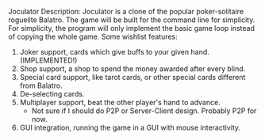 Joculator Description:
Joculator is a clone of the popular poker-solitaire roguelite Balatro. The game will be built for the command line for simplicity. 
For simplicity, the program will only implement the basic game loop instead of copying the whole game.
Some wishlist features:
1. Joker support, cards which give buffs to your given hand. (IMPLEMENTED!)
2. Shop support, a shop to spend the money awarded after every blind.
3. Special card support, like tarot cards, or other special cards different from Balatro.
4. De-selecting cards.
5. Multiplayer support, beat the other player's hand to advance.
   - Not sure if I should do P2P or Server-Client design. Probably P2P for now.
6. GUI integration, running the game in a GUI with mouse interactivity.
